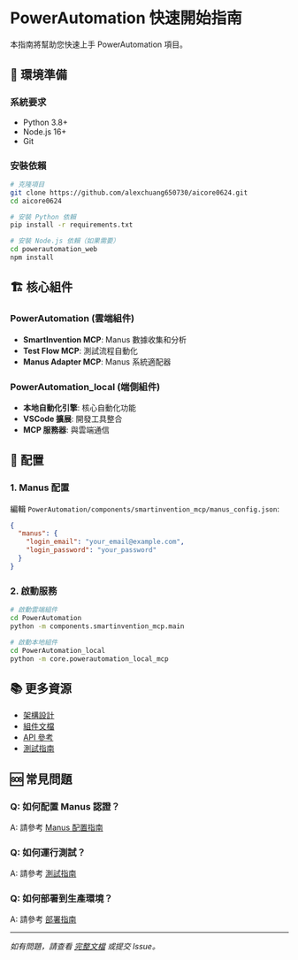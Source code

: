 # PowerAutomation 快速開始指南

本指南將幫助您快速上手 PowerAutomation 項目。

## 🚀 環境準備

### 系統要求
- Python 3.8+
- Node.js 16+
- Git

### 安裝依賴
```bash
# 克隆項目
git clone https://github.com/alexchuang650730/aicore0624.git
cd aicore0624

# 安裝 Python 依賴
pip install -r requirements.txt

# 安裝 Node.js 依賴（如果需要）
cd powerautomation_web
npm install
```

## 🏗️ 核心組件

### PowerAutomation (雲端組件)
- **SmartInvention MCP**: Manus 數據收集和分析
- **Test Flow MCP**: 測試流程自動化
- **Manus Adapter MCP**: Manus 系統適配器

### PowerAutomation_local (端側組件)
- **本地自動化引擎**: 核心自動化功能
- **VSCode 擴展**: 開發工具整合
- **MCP 服務器**: 與雲端通信

## 🔧 配置

### 1. Manus 配置
編輯 `PowerAutomation/components/smartinvention_mcp/manus_config.json`:
```json
{
  "manus": {
    "login_email": "your_email@example.com",
    "login_password": "your_password"
  }
}
```

### 2. 啟動服務
```bash
# 啟動雲端組件
cd PowerAutomation
python -m components.smartinvention_mcp.main

# 啟動本地組件
cd PowerAutomation_local
python -m core.powerautomation_local_mcp
```

## 📚 更多資源

- [架構設計](../architecture/project-overview.md)
- [組件文檔](../components/)
- [API 參考](../integration/smartinvention_mcp_api_guide.md)
- [測試指南](../testing/)

## 🆘 常見問題

### Q: 如何配置 Manus 認證？
A: 請參考 [Manus 配置指南](../integration/smartinvention_mcp_api_guide.md)

### Q: 如何運行測試？
A: 請參考 [測試指南](../testing/)

### Q: 如何部署到生產環境？
A: 請參考 [部署指南](../deployment/)

---

*如有問題，請查看 [完整文檔](../README.md) 或提交 Issue。*

